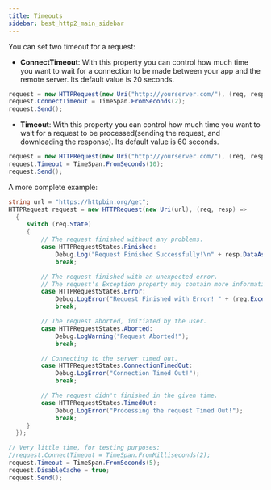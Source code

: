 ```yaml
---
title: Timeouts
sidebar: best_http2_main_sidebar
---
```


You can set two timeout for a request:

- **ConnectTimeout**: With this property you can control how much time you want to wait for a connection to be made between your app and the remote server. Its default value is 20 seconds.

```csharp
request = new HTTPRequest(new Uri("http://yourserver.com/"), (req, resp) => { ... });
request.ConnectTimeout = TimeSpan.FromSeconds(2);
request.Send();
```

- **Timeout**: With this property you can control how much time you want to wait for a request to be processed(sending the request, and downloading the response). Its default value is 60 seconds.

```csharp
request = new HTTPRequest(new Uri("http://yourserver.com/"), (req, resp) => { ... });
request.Timeout = TimeSpan.FromSeconds(10);
request.Send();
```

A more complete example:

```csharp
string url = "https://httpbin.org/get";
HTTPRequest request = new HTTPRequest(new Uri(url), (req, resp) =>
  {
 	 switch (req.State)
 	 {
 		 // The request finished without any problems.
 		 case HTTPRequestStates.Finished:
 			 Debug.Log("Request Finished Successfully!\n" + resp.DataAsText);
 			 break;

 		 // The request finished with an unexpected error.
		 // The request's Exception property may contain more information about the error.
 		 case HTTPRequestStates.Error:
 			 Debug.LogError("Request Finished with Error! " + (req.Exception != null ? (req.Exception.Message + "\n" + req.Exception.StackTrace) : "No Exception"));
 			 break;

 		 // The request aborted, initiated by the user.
 		 case HTTPRequestStates.Aborted:
 			 Debug.LogWarning("Request Aborted!");
 			 break;

 		 // Connecting to the server timed out.
 		 case HTTPRequestStates.ConnectionTimedOut:
 			 Debug.LogError("Connection Timed Out!");
 			 break;

 		 // The request didn't finished in the given time.
 		 case HTTPRequestStates.TimedOut:
 			 Debug.LogError("Processing the request Timed Out!");
 			 break;
 	 }
  });

// Very little time, for testing purposes:
//request.ConnectTimeout = TimeSpan.FromMilliseconds(2);
request.Timeout = TimeSpan.FromSeconds(5);
request.DisableCache = true;
request.Send();
```